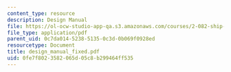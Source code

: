 ```yaml
---
content_type: resource
description: Design Manual
file: https://ol-ocw-studio-app-qa.s3.amazonaws.com/courses/2-082-ship-structural-analysis-design-13-122-spring-2003/0fe7f8023582065d05c8b299464ff535_design_manual_fixed.pdf
file_type: application/pdf
parent_uid: 0c7da014-5238-5135-0c3d-0b069f0928ed
resourcetype: Document
title: design_manual_fixed.pdf
uid: 0fe7f802-3582-065d-05c8-b299464ff535
---
```

